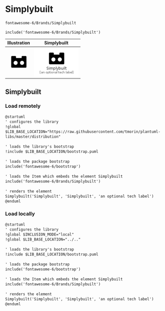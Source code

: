# Simplybuilt


```text
fontawesome-6/Brands/Simplybuilt
```

```text
include('fontawesome-6/Brands/Simplybuilt')
```



| Illustration | Simplybuilt |
| :---: | :---: |
| ![illustration for Illustration](../../fontawesome-6/Brands/Simplybuilt.png) | ![illustration for Simplybuilt](../../fontawesome-6/Brands/Simplybuilt.Local.png) |




## Simplybuilt

### Load remotely
```plantuml
@startuml
' configures the library
!global $LIB_BASE_LOCATION="https://raw.githubusercontent.com/tmorin/plantuml-libs/master/distribution"

' loads the library's bootstrap
!include $LIB_BASE_LOCATION/bootstrap.puml

' loads the package bootstrap
include('fontawesome-6/bootstrap')

' loads the Item which embeds the element Simplybuilt
include('fontawesome-6/Brands/Simplybuilt')

' renders the element
Simplybuilt('Simplybuilt', 'Simplybuilt', 'an optional tech label')
@enduml
```

### Load locally
```plantuml
@startuml
' configures the library
!global $INCLUSION_MODE="local"
!global $LIB_BASE_LOCATION="../.."

' loads the library's bootstrap
!include $LIB_BASE_LOCATION/bootstrap.puml

' loads the package bootstrap
include('fontawesome-6/bootstrap')

' loads the Item which embeds the element Simplybuilt
include('fontawesome-6/Brands/Simplybuilt')

' renders the element
Simplybuilt('Simplybuilt', 'Simplybuilt', 'an optional tech label')
@enduml
```

